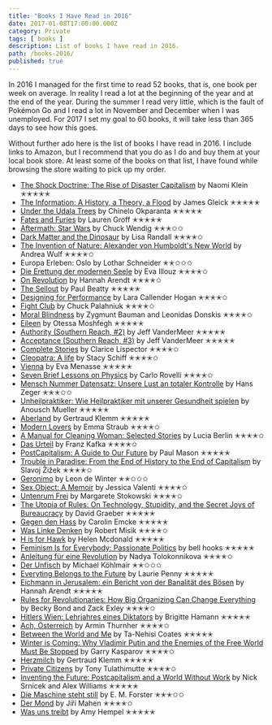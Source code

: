 ```yaml
---
title: "Books I Have Read in 2016"
date: 2017-01-08T17:00:00.000Z
category: Private
tags: [ books ]
description: List of books I have read in 2016.
path: /books-2016/
published: true
---
```


In 2016 I managed for the first time to read 52 books, that is, one book per week on average. In reality I read a lot at the beginning of the year and at the end of the year. During the summer I read very little, which is the fault of Pokémon Go and I read a lot in November and December when I was unemployed. For 2017 I set my goal to 60 books, it will take less than 365 days to see how this goes.

Without further ado here is the list of books I have read in 2016. I include links to Amazon, but I recommend that you do as I do and buy them at your local book store. At least some of the books on that list, I have found while browsing the store waiting to pick up my order.

- [The Shock Doctrine: The Rise of Disaster Capitalism](http://amzn.to/2issel7) by Naomi Klein ✭✭✭✭✭
- [The Information: A History, a Theory, a Flood](http://amzn.to/2iSlcsH) by James Gleick ✭✭✭✭✭
- [Under the Udala Trees](http://amzn.to/2i3Tp9R) by Chinelo Okparanta ✭✭✭✭✭
- [Fates and Furies](http://amzn.to/2i63w93) by Lauren Groff ✭✭✭✭✭
- [Aftermath: Star Wars](http://amzn.to/2i7VLTv) by Chuck Wendig ✭✭✭✩✩
- [Dark Matter and the Dinosaur](http://amzn.to/2isrXyJ) by Lisa Randall ✭✭✭✭✩
- [The Invention of Nature: Alexander von Humboldt's New World](http://amzn.to/2jrKA9Z) by Andrea Wulf ✭✭✭✭✩
- Europa Erleben: Oslo by Lothar Schneider ✭✭✩✩✩
- [Die Erettung der modernen Seele](http://amzn.to/2jijRZq) by Eva Illouz ✭✭✭✭✩
- [On Revolution](http://amzn.to/2jrJtam) by Hannah Arendt ✭✭✭✭✩
- [The Sellout](http://amzn.to/2i3HMzB) by Paul Beatty ✭✭✭✭✭
- [Designing for Performance](http://amzn.to/2i5PDb4) by Lara Callender Hogan ✭✭✭✭✩
- [Fight Club](http://amzn.to/2i7ZgJz) by Chuck Palahniuk ✭✭✭✭✩
- [Moral Blindness](http://amzn.to/2i3LBos) by Zygmunt Bauman and Leonidas Donskis ✭✭✭✭✩
- [Eileen](http://amzn.to/2isvhcU) by Otessa Moshfegh ✭✭✭✭✭
- [Authority (Southern Reach, #2)](http://amzn.to/2i7QRpB) by Jeff VanderMeer ✭✭✭✭✭
- [Acceptance (Southern Reach, #3)](http://amzn.to/2iSqViz) by Jeff VanderMeer ✭✭✭✭✭
- [Complete Stories](http://amzn.to/2i3LWY1) by Clarice Lispector ✭✭✭✭✩
- [Cleopatra: A life](http://amzn.to/2iSuXan) by Stacy Schiff ✭✭✭✭✩
- [Vienna](http://amzn.to/2isqN6l) by Eva Menasse ✭✭✭✭✭
- [Seven Brief Lessons on Physics](http://amzn.to/2jipJln) by Carlo Rovelli ✭✭✭✭✩
- [Mensch Nummer Datensatz: Unsere Lust an totaler Kontrolle](http://amzn.to/2i619mP) by Hans Zeger ✭✭✭✩✩
- [Unheilpraktiker: Wie Heilpraktiker mit unserer Gesundheit spielen](http://amzn.to/2i3KEMJ) by Anousch Mueller ✭✭✭✭✭
- [Aberland](http://amzn.to/2jirizH) by Gertraud Klemm ✭✭✭✭✭
- [Modern Lovers](http://amzn.to/2i5Ufhn) by Emma Straub ✭✭✭✭✩
- [A Manual for Cleaning Woman: Selected Stories](http://amzn.to/2jil3f7) by Lucia Berlin ✭✭✭✭✩
- [Das Urteil](http://amzn.to/2i3JIrX) by Franz Kafka ✭✭✭✭✩
- [PostCapitalism: A Guide to Our Future](http://amzn.to/2i3JDo9) by Paul Mason ✭✭✭✭✭
- [Trouble in Paradise: From the End of History to the End of Capitalism](http://amzn.to/2jinbDW) by Slavoj Žižek ✭✭✭✭✩
- [Geronimo](http://amzn.to/2i7TuYi) by Leon de Winter ✭✭✩✩✩
- [Sex Object: A Memoir](http://amzn.to/2jiluWX) by Jessica Valenti ✭✭✭✭✩
- [Untenrum Frei](http://amzn.to/2i5VahN) by Margarete Stokowski ✭✭✭✭✩
- [The Utopia of Rules: On Technology, Stupidity, and the Secret Joys of Bureaucracy](http://amzn.to/2iSeUtm) by David Graeber ✭✭✭✭✭
- [Gegen den Hass](http://amzn.to/2i65zdd) by Carolin Emcke ✭✭✭✭✭
- [Was Linke Denken](http://amzn.to/2jieMAr) by Robert Misik ✭✭✭✭✩
- [H is for Hawk](http://amzn.to/2jrDimK) by Helen Mcdonald ✭✭✭✭✭
- [Feminism Is for Everybody: Passionate Politics](http://amzn.to/2i7Gwdg) by bell hooks ✭✭✭✭✭
- [Anleitung für eine Revolution](http://amzn.to/2iSjzLD) by Nadya Tolokonnikova ✭✭✭✭✩
- [Der Unfisch](http://amzn.to/2iS8TNb) by Michael Köhlmair ✭✭✩✩✩
- [Everyting Belongs to the Future](http://amzn.to/2iScSt6) by Laurie Penny ✭✭✭✭✭
- [Eichmann in Jerusalem: ein Bericht von der Banalität des Bösen](http://amzn.to/2jikPEX) by Hannah Arendt ✭✭✭✭✭
- [Rules for Revolutionaries: How Big Organizing Can Change Everything](http://amzn.to/2i3JmRT) by Becky Bond and Zack Exley ✭✭✭✭✩
- [Hitlers Wien: Lehrjahres eines Diktators](http://amzn.to/2i3L5GZ) by Brigitte Hamann ✭✭✭✭✭
- [Ach, Österreich](http://amzn.to/2isnWu9) by Armin Thurnher ✭✭✭✭✩
- [Between the World and Me](http://amzn.to/2iSclY8) by Ta-Nehisi Coates ✭✭✭✭✭
- [Winter is Coming: Why Vladimir Putin and the Enemies of the Free World Must Be Stopped](http://amzn.to/2ispyUx) by Garry Kasparov ✭✭✭✭✩
- [Herzmilch](http://amzn.to/2i664Em) by Gertraud Klemm ✭✭✭✭✭
- [Private Citizens](http://amzn.to/2jigOAv) by Tony Tulathimutte ✭✭✭✭✩
- [Inventing the Future: Postcapitalism and a World Without Work](http://amzn.to/2jincaM) by Nick Srnicek and Alex Williams ✭✭✭✭✭
- [Die Maschine steht still](http://amzn.to/2i7KCC0) by E. M. Forster ✭✭✭✩✩
- [Der Mond](http://amzn.to/2i5SkJH) by Jiří Mahen ✭✭✭✭✩
- [Was uns treibt](http://amzn.to/2isn4Fv) by Amy Hempel ✭✭✭✭✭
